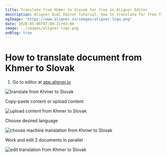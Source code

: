 ```yaml
---
title: Translate from Khmer to Slovak for free in Aligner Editor
description: Aligner Dual Editor Tutorial. How to translate for free from Khmer to Slovak. Aligner is multilingual document management platform. 
ogImage: "https://www.aligner.io/images/aligner-logo.png"
date: 2020-05-06T07:09:21+03:00
image: ../images/aligner-logo.png
onBlog: true
---
```


# How to translate document from Khmer to Slovak

1. Go to editor at [app.aligner.io](https://app.aligner.io "Aligner App web page")

![translate from Khmer to Slovak](../aligner-blank-editor.png "translate from Khmer to Slovak")

Copy-paste content or upload content

![upload content from Khmer to Slovak](../aligner-uploaded-document.png "upload content from Khmer to Slovak")

Choose desired language

![choose machine translation from Khmer to Slovak](../aligner-language-dropdown.png "choose machine translation from Khmer to Slovak")

Work and edit 2 documents in parallel

![edit translation from Khmer to Slovak](../aligner-double-sitded-editor.png "edit translation from Khmer to Slovak")

